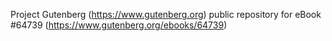 Project Gutenberg (https://www.gutenberg.org) public repository for
eBook #64739 (https://www.gutenberg.org/ebooks/64739)
